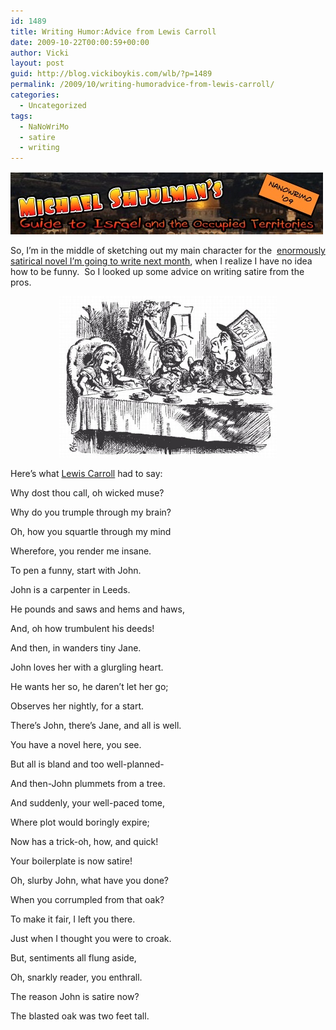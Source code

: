```yaml
---
id: 1489
title: Writing Humor:Advice from Lewis Carroll
date: 2009-10-22T00:00:59+00:00
author: Vicki
layout: post
guid: http://blog.vickiboykis.com/wlb/?p=1489
permalink: /2009/10/writing-humoradvice-from-lewis-carroll/
categories:
  - Uncategorized
tags:
  - NaNoWriMo
  - satire
  - writing
---
```

[<img class="aligncenter size-full wp-image-1419" title="Page_1" src="https://raw.githubusercontent.com/veekaybee/wlb/gh-pages/assets/images/2009/10/Page_14.jpg" alt="Page_1" width="500" height="100" />](https://raw.githubusercontent.com/veekaybee/wlb/gh-pages/assets/images/2009/10/Page_14.jpg)

So, I&#8217;m in the middle of sketching out my main character for the  [enormously satirical novel I&#8217;m going to write next month](http://blog.vickiboykis.com/wlb/2009/10/11/my-unborn-novel-is-annoying-me-nanowrimo/), when I realize I have no idea how to be funny.  So I looked up some advice on writing satire from the pros.

<p style="text-align: center;">
  <a href="https://raw.githubusercontent.com/veekaybee/wlb/gh-pages/assets/images/2009/10/alice_in_wonderland.jpg"><img class="aligncenter size-full wp-image-1516" title="alice_in_wonderland" src="https://raw.githubusercontent.com/veekaybee/wlb/gh-pages/assets/images/2009/10/alice_in_wonderland.jpg" alt="alice_in_wonderland" width="348" height="258" /></a>
</p>

Here&#8217;s what [Lewis Carroll](http://en.wikipedia.org/wiki/Lewis_Carroll) had to say:

Why dost thou call, oh wicked muse?
  
Why do you trumple through my brain?
  
Oh, how you squartle through my mind
  
Wherefore, you render me insane.

To pen a funny, start with John.
  
John is a carpenter in Leeds.
  
He pounds and saws and hems and haws,
  
And, oh how trumbulent his deeds!

And then, in wanders tiny Jane.
  
John loves her with a glurgling heart.
  
He wants her so, he daren&#8217;t let her go;
  
Observes her nightly, for a start.

There&#8217;s John, there&#8217;s Jane, and all is well.
  
You have a novel here, you see.
  
But all is bland and too well-planned-
  
And then-John plummets from a tree.

And suddenly, your well-paced tome,
  
Where plot would boringly expire;
  
Now has a trick-oh, how, and quick!
  
Your boilerplate is now satire!

Oh, slurby John, what have you done?
  
When you corrumpled from that oak?
  
To make it fair, I left you there.
  
Just when I thought you were to croak.

But, sentiments all flung aside,
  
Oh, snarkly reader, you enthrall.
  
The reason John is satire now?
  
The blasted oak was two feet tall.
